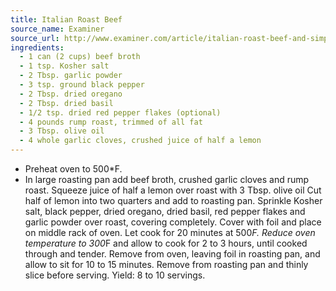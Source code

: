 ```yaml
---
title: Italian Roast Beef
source_name: Examiner
source_url: http://www.examiner.com/article/italian-roast-beef-and-simple-marinara-sauce
ingredients:
  - 1 can (2 cups) beef broth
  - 1 tsp. Kosher salt
  - 2 Tbsp. garlic powder
  - 3 tsp. ground black pepper
  - 2 Tbsp. dried oregano
  - 2 Tbsp. dried basil
  - 1/2 tsp. dried red pepper flakes (optional)
  - 4 pounds rump roast, trimmed of all fat
  - 3 Tbsp. olive oil
  - 4 whole garlic cloves, crushed juice of half a lemon
---
```


* Preheat oven to 500*F.
* In large roasting pan add beef broth, crushed garlic cloves and rump roast. Squeeze juice of half a lemon over roast with 3 Tbsp. olive oil Cut half of lemon into two quarters and add to roasting pan. Sprinkle Kosher salt, black pepper, dried oregano, dried basil, red pepper flakes and garlic powder over roast, covering completely. Cover with foil and place on middle rack of oven. Let cook for 20 minutes at 500*F. Reduce oven temperature to 300*F and allow to cook for 2 to 3 hours, until cooked through and tender. Remove from oven, leaving foil in roasting pan, and allow to sit for 10 to 15 minutes. Remove from roasting pan and thinly slice before serving. Yield: 8 to 10 servings.
